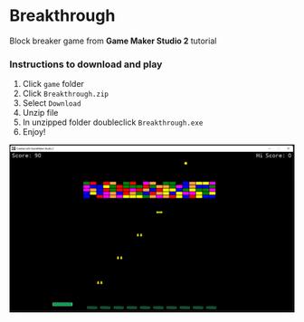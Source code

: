 # Breakthrough

Block breaker game from **Game Maker Studio 2** tutorial

### Instructions to download and play

1. Click `game` folder
2. Click `Breakthrough.zip`
3. Select `Download`
4. Unzip file
5. In unzipped folder doubleclick `Breakthrough.exe`
6. Enjoy!

![LevelImage](screenshots/Image1.PNG)